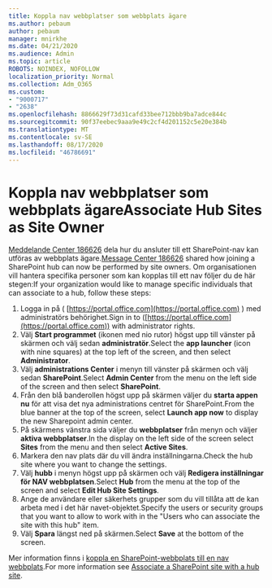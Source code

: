 ```yaml
---
title: Koppla nav webbplatser som webbplats ägare
ms.author: pebaum
author: pebaum
manager: mnirkhe
ms.date: 04/21/2020
ms.audience: Admin
ms.topic: article
ROBOTS: NOINDEX, NOFOLLOW
localization_priority: Normal
ms.collection: Adm_O365
ms.custom:
- "9000717"
- "2638"
ms.openlocfilehash: 8866629f73d31cafd33bee712bbb9ba7adce844c
ms.sourcegitcommit: 90f37eebec9aaa9e49c2cf4d201152c5e20e384b
ms.translationtype: MT
ms.contentlocale: sv-SE
ms.lasthandoff: 08/17/2020
ms.locfileid: "46786691"
---
```

# <a name="associate-hub-sites-as-site-owner"></a><span data-ttu-id="fc730-102">Koppla nav webbplatser som webbplats ägare</span><span class="sxs-lookup"><span data-stu-id="fc730-102">Associate Hub Sites as Site Owner</span></span>

<span data-ttu-id="fc730-103">[Meddelande Center 186626](https://admin.microsoft.com/Adminportal/Home?source=applauncher#/MessageCenter?id=MC186626) dela hur du ansluter till ett SharePoint-nav kan utföras av webbplats ägare.</span><span class="sxs-lookup"><span data-stu-id="fc730-103">[Message Center 186626](https://admin.microsoft.com/Adminportal/Home?source=applauncher#/MessageCenter?id=MC186626) shared how joining a SharePoint hub can now be performed by site owners.</span></span> <span data-ttu-id="fc730-104">Om organisationen vill hantera specifika personer som kan kopplas till ett nav följer du de här stegen:</span><span class="sxs-lookup"><span data-stu-id="fc730-104">If your organization would like to manage specific individuals that can associate to a hub, follow these steps:</span></span> 

1. <span data-ttu-id="fc730-105">Logga in på ( [https://portal.office.com](https://portal.office.com) ) med administratörs behörighet.</span><span class="sxs-lookup"><span data-stu-id="fc730-105">Sign in to ([https://portal.office.com](https://portal.office.com)) with administrator rights.</span></span>
2. <span data-ttu-id="fc730-106">Välj **Start programmet** (ikonen med nio rutor) högst upp till vänster på skärmen och välj sedan **administratör**.</span><span class="sxs-lookup"><span data-stu-id="fc730-106">Select the **app launcher** (icon with nine squares) at the top left of the screen, and then select **Administrator**.</span></span>
3. <span data-ttu-id="fc730-107">Välj **administrations Center** i menyn till vänster på skärmen och välj sedan **SharePoint**.</span><span class="sxs-lookup"><span data-stu-id="fc730-107">Select **Admin Center** from the menu on the left side of the screen and then select **SharePoint**.</span></span>
4. <span data-ttu-id="fc730-108">Från den blå banderollen högst upp på skärmen väljer du **starta appen nu** för att visa det nya administrations centret för SharePoint.</span><span class="sxs-lookup"><span data-stu-id="fc730-108">From the blue banner at the top of the screen, select **Launch app now** to display the new Sharepoint admin center.</span></span>
5. <span data-ttu-id="fc730-109">På skärmens vänstra sida väljer du **webbplatser** från menyn och väljer **aktiva webbplatser**.</span><span class="sxs-lookup"><span data-stu-id="fc730-109">In the display on the left side of the screen select **Sites** from the menu and then select **Active Sites**.</span></span>
6. <span data-ttu-id="fc730-110">Markera den nav plats där du vill ändra inställningarna.</span><span class="sxs-lookup"><span data-stu-id="fc730-110">Check the hub site where you want to change the settings.</span></span>
7. <span data-ttu-id="fc730-111">Välj **hubb** i menyn högst upp på skärmen och välj **Redigera inställningar för NAV webbplatsen**.</span><span class="sxs-lookup"><span data-stu-id="fc730-111">Select **Hub** from the menu at the top of the screen and select **Edit Hub Site Settings**.</span></span>
8. <span data-ttu-id="fc730-112">Ange de användare eller säkerhets grupper som du vill tillåta att de kan arbeta med i det här navet-objektet.</span><span class="sxs-lookup"><span data-stu-id="fc730-112">Specify the users or security groups that you want to allow to work with in the "Users who can associate the site with this hub" item.</span></span>
9. <span data-ttu-id="fc730-113">Välj **Spara** längst ned på skärmen.</span><span class="sxs-lookup"><span data-stu-id="fc730-113">Select **Save** at the bottom of the screen.</span></span>

<span data-ttu-id="fc730-114">Mer information finns i [koppla en SharePoint-webbplats till en nav webbplats](https://support.office.com/article/associate-a-sharepoint-site-with-a-hub-site-ae0009fd-af04-4d3d-917d-88edb43efc05).</span><span class="sxs-lookup"><span data-stu-id="fc730-114">For more information see [Associate a SharePoint site with a hub site](https://support.office.com/article/associate-a-sharepoint-site-with-a-hub-site-ae0009fd-af04-4d3d-917d-88edb43efc05).</span></span> 
